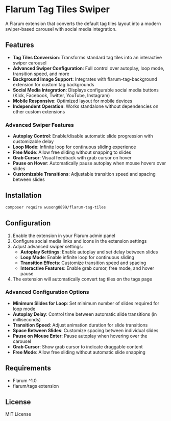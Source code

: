 # Flarum Tag Tiles Swiper

A Flarum extension that converts the default tag tiles layout into a modern swiper-based carousel with social media integration.

## Features

- **Tag Tiles Conversion**: Transforms standard tag tiles into an interactive swiper carousel
- **Advanced Swiper Configuration**: Full control over autoplay, loop mode, transition speed, and more
- **Background Image Support**: Integrates with flarum-tag-background extension for custom tag backgrounds
- **Social Media Integration**: Displays configurable social media buttons (Kick, Facebook, Twitter, YouTube, Instagram)
- **Mobile Responsive**: Optimized layout for mobile devices
- **Independent Operation**: Works standalone without dependencies on other custom extensions

### Advanced Swiper Features

- **Autoplay Control**: Enable/disable automatic slide progression with customizable delay
- **Loop Mode**: Infinite loop for continuous sliding experience
- **Free Mode**: Allow free sliding without snapping to slides
- **Grab Cursor**: Visual feedback with grab cursor on hover
- **Pause on Hover**: Automatically pause autoplay when mouse hovers over slides
- **Customizable Transitions**: Adjustable transition speed and spacing between slides

## Installation

```bash
composer require wusong8899/flarum-tag-tiles
```

## Configuration

1. Enable the extension in your Flarum admin panel
2. Configure social media links and icons in the extension settings
3. Adjust advanced swiper settings:
   - **Autoplay Settings**: Enable autoplay and set delay between slides
   - **Loop Mode**: Enable infinite loop for continuous sliding
   - **Transition Effects**: Customize transition speed and spacing
   - **Interactive Features**: Enable grab cursor, free mode, and hover pause
4. The extension will automatically convert tag tiles on the tags page

### Advanced Configuration Options

- **Minimum Slides for Loop**: Set minimum number of slides required for loop mode
- **Autoplay Delay**: Control time between automatic slide transitions (in milliseconds)
- **Transition Speed**: Adjust animation duration for slide transitions
- **Space Between Slides**: Customize spacing between individual slides
- **Pause on Mouse Enter**: Pause autoplay when hovering over the carousel
- **Grab Cursor**: Show grab cursor to indicate draggable content
- **Free Mode**: Allow free sliding without automatic slide snapping

## Requirements

- Flarum ^1.0
- flarum/tags extension

## License

MIT License
